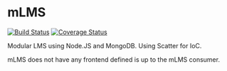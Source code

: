 # mLMS
[![Build Status](https://travis-ci.org/camazorro/mLMS.svg?branch=master)](https://travis-ci.org/camazorro/mLMS)
[![Coverage Status](https://coveralls.io/repos/camazorro/mLMS/badge.svg?branch=master&service=github)](https://coveralls.io/github/camazorro/mLMS?branch=master)

Modular LMS using Node.JS and MongoDB.
Using Scatter for IoC.

mLMS does not have any frontend defined is up to the mLMS consumer.


